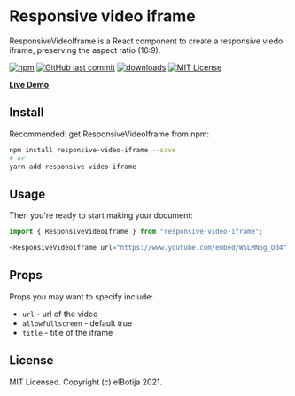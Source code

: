 # Responsive video iframe

ResponsiveVideoIframe is a React component to create a responsive viedo iframe, preserving the aspect ratio (16:9).

[![npm](https://img.shields.io/npm/v/responsive-video-iframe)](https://www.npmjs.com/package/responsive-video-iframe)
[![GitHub last commit](https://img.shields.io/github/last-commit/elbotija/responsive-video-iframe)](https://github.com/elBotija/responsive-video-iframe)
[![downloads](https://img.shields.io/npm/dm/starwars-names.svg?style=flat-square)](http://npm-stat.com/charts.html?package=responsive-video-iframe&from=2020-08-01)
[![MIT License](https://img.shields.io/npm/l/starwars-names.svg?style=flat-square)](http://opensource.org/licenses/MIT)

[**Live Demo**](https://elbotija.github.io/responsive-video-iframe/)

## Install

Recommended: get ResponsiveVideoIframe from npm:

```sh
npm install responsive-video-iframe --save
# or
yarn add responsive-video-iframe
```

## Usage

Then you're ready to start making your document:

```javascript
import { ResponsiveVideoIframe } from "responsive-video-iframe";

<ResponsiveVideoIframe url="https://www.youtube.com/embed/WSLMN6g_Od4" />
```

## Props

Props you may want to specify include:

- `url` - url of the video
- `allowfullscreen` - default true
- `title` - title of the iframe


## License
MIT Licensed. Copyright (c) elBotija 2021.
